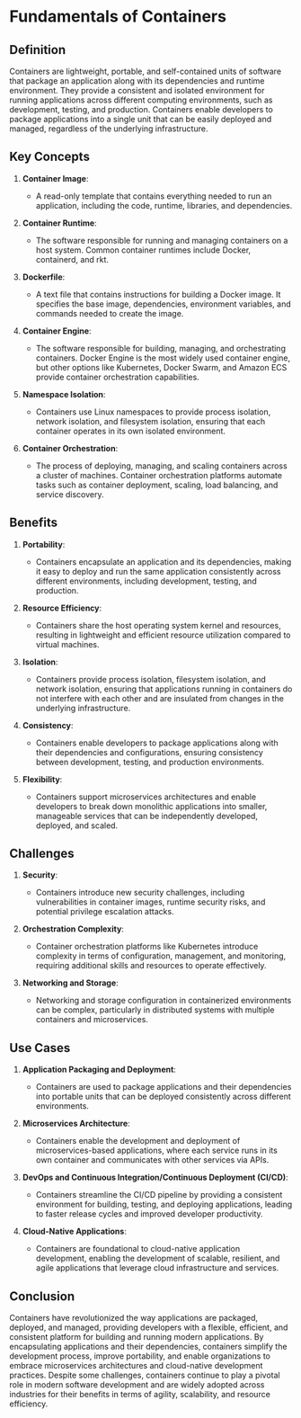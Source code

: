 # Fundamentals of Containers

## Definition

Containers are lightweight, portable, and self-contained units of software that package an application along with its dependencies and runtime environment. They provide a consistent and isolated environment for running applications across different computing environments, such as development, testing, and production. Containers enable developers to package applications into a single unit that can be easily deployed and managed, regardless of the underlying infrastructure.

## Key Concepts

1. **Container Image**:
   - A read-only template that contains everything needed to run an application, including the code, runtime, libraries, and dependencies.

2. **Container Runtime**:
   - The software responsible for running and managing containers on a host system. Common container runtimes include Docker, containerd, and rkt.

3. **Dockerfile**:
   - A text file that contains instructions for building a Docker image. It specifies the base image, dependencies, environment variables, and commands needed to create the image.

4. **Container Engine**:
   - The software responsible for building, managing, and orchestrating containers. Docker Engine is the most widely used container engine, but other options like Kubernetes, Docker Swarm, and Amazon ECS provide container orchestration capabilities.

5. **Namespace Isolation**:
   - Containers use Linux namespaces to provide process isolation, network isolation, and filesystem isolation, ensuring that each container operates in its own isolated environment.

6. **Container Orchestration**:
   - The process of deploying, managing, and scaling containers across a cluster of machines. Container orchestration platforms automate tasks such as container deployment, scaling, load balancing, and service discovery.

## Benefits

1. **Portability**:
   - Containers encapsulate an application and its dependencies, making it easy to deploy and run the same application consistently across different environments, including development, testing, and production.

2. **Resource Efficiency**:
   - Containers share the host operating system kernel and resources, resulting in lightweight and efficient resource utilization compared to virtual machines.

3. **Isolation**:
   - Containers provide process isolation, filesystem isolation, and network isolation, ensuring that applications running in containers do not interfere with each other and are insulated from changes in the underlying infrastructure.

4. **Consistency**:
   - Containers enable developers to package applications along with their dependencies and configurations, ensuring consistency between development, testing, and production environments.

5. **Flexibility**:
   - Containers support microservices architectures and enable developers to break down monolithic applications into smaller, manageable services that can be independently developed, deployed, and scaled.

## Challenges

1. **Security**:
   - Containers introduce new security challenges, including vulnerabilities in container images, runtime security risks, and potential privilege escalation attacks.

2. **Orchestration Complexity**:
   - Container orchestration platforms like Kubernetes introduce complexity in terms of configuration, management, and monitoring, requiring additional skills and resources to operate effectively.

3. **Networking and Storage**:
   - Networking and storage configuration in containerized environments can be complex, particularly in distributed systems with multiple containers and microservices.

## Use Cases

1. **Application Packaging and Deployment**:
   - Containers are used to package applications and their dependencies into portable units that can be deployed consistently across different environments.

2. **Microservices Architecture**:
   - Containers enable the development and deployment of microservices-based applications, where each service runs in its own container and communicates with other services via APIs.

3. **DevOps and Continuous Integration/Continuous Deployment (CI/CD)**:
   - Containers streamline the CI/CD pipeline by providing a consistent environment for building, testing, and deploying applications, leading to faster release cycles and improved developer productivity.

4. **Cloud-Native Applications**:
   - Containers are foundational to cloud-native application development, enabling the development of scalable, resilient, and agile applications that leverage cloud infrastructure and services.

## Conclusion

Containers have revolutionized the way applications are packaged, deployed, and managed, providing developers with a flexible, efficient, and consistent platform for building and running modern applications. By encapsulating applications and their dependencies, containers simplify the development process, improve portability, and enable organizations to embrace microservices architectures and cloud-native development practices. Despite some challenges, containers continue to play a pivotal role in modern software development and are widely adopted across industries for their benefits in terms of agility, scalability, and resource efficiency.
